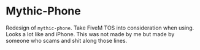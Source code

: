 # Mythic-Phone
Redesign of `mythic-phone`. Take FiveM TOS into consideration when using. Looks a lot like and iPhone. This was not made by me but made by someone who scams and shit along those lines. 

